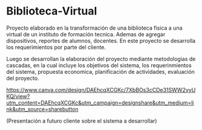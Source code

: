 # Biblioteca-Virtual

 Proyecto elaborado en la transformación de una biblioteca fisica a una virtual de un instituto de formación tecnica. Ademas de agregar dispositivos, reportes de alumnos, docentes.
 En este proyecto se desarrolla  los requerimientos por parte del cliente. 
 
 Luego se desarrollan la elaboración del proyecto mediante metodologias de cascadas, en la cual incluye los objetivos del sistema, los requerinmientos del sistema, propuesta economica, planificación de actividades, evaluación del proyecto. 
 
 https://www.canva.com/design/DAEhcqXCGKc/7XbBOs3cCDe31SWW2vyUKQ/view?utm_content=DAEhcqXCGKc&utm_campaign=designshare&utm_medium=link&utm_source=sharebutton
 
 (Presentación a futuro cliente sobre el sistema  a desarrollar)
 

